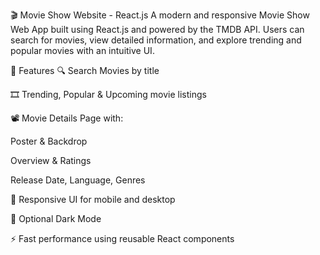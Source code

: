 🎬 Movie Show Website - React.js
A modern and responsive Movie Show Web App built using React.js and powered by the TMDB API. Users can search for movies, view detailed information, and explore trending and popular movies with an intuitive UI.

🌟 Features
🔍 Search Movies by title

🎞️ Trending, Popular & Upcoming movie listings

📽️ Movie Details Page with:

Poster & Backdrop

Overview & Ratings

Release Date, Language, Genres

📱 Responsive UI for mobile and desktop

🌙 Optional Dark Mode

⚡ Fast performance using reusable React components

